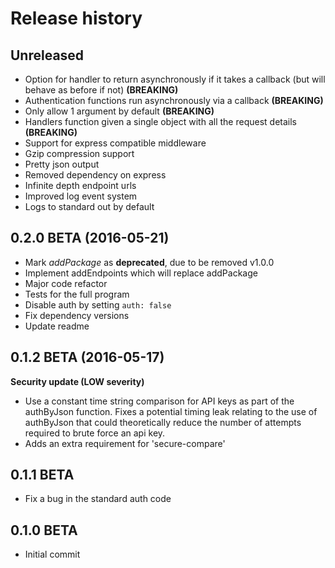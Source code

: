 # Release history

## Unreleased

+ Option for handler to return asynchronously if it takes a callback (but will behave as before if not) **(BREAKING)**
+ Authentication functions run asynchronously via a callback **(BREAKING)**
+ Only allow 1 argument by default **(BREAKING)**
+ Handlers function given a single object with all the request details **(BREAKING)**
+ Support for express compatible middleware
+ Gzip compression support
+ Pretty json output
+ Removed dependency on express
+ Infinite depth endpoint urls
+ Improved log event system
+ Logs to standard out by default

## 0.2.0 BETA (2016-05-21)

+ Mark *addPackage* as **deprecated**, due to be removed v1.0.0
+ Implement addEndpoints which will replace addPackage
+ Major code refactor
+ Tests for the full program
+ Disable auth by setting ```auth: false```
+ Fix dependency versions
+ Update readme


## 0.1.2 BETA (2016-05-17)

**Security update (LOW severity)**

+ Use a constant time string comparison for API keys as part of the authByJson function. Fixes a potential timing leak relating to the use of authByJson that could theoretically reduce the number of attempts required to brute force an api key.
+ Adds an extra requirement for 'secure-compare'

## 0.1.1 BETA

+ Fix a bug in the standard auth code

## 0.1.0 BETA

+ Initial commit

